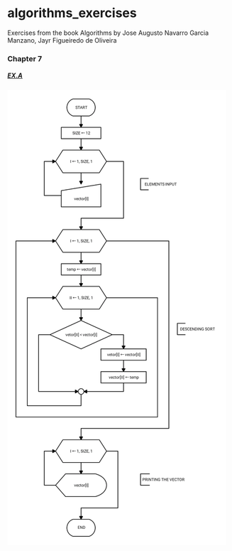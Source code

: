 # algorithms_exercises
Exercises from the book Algorithms by Jose Augusto Navarro Garcia Manzano, Jayr Figueiredo de Oliveira

### Chapter 7
##### [EX.A](/chapter_7/quest0.c)
![ex.achapter7](/chapter_7/quest0_c7.png)

